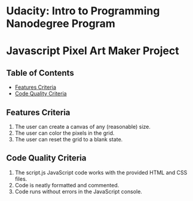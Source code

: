 # Udacity: Intro to Programming Nanodegree Program
# Javascript Pixel Art Maker Project

## Table of Contents

* [Features Criteria](#features)
* [Code Quality Criteria](#quality)

## Features Criteria

1. The user can create a canvas of any (reasonable) size.
2. The user can color the pixels in the grid.
3. The user can reset the grid to a blank state.

## Code Quality Criteria

1. The script.js JavaScript code works with the provided HTML and CSS files.
2. Code is neatly formatted and commented.
3. Code runs without errors in the JavaScript console.
